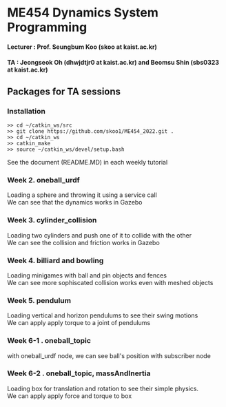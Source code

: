 # ME454 Dynamics System Programming 
#### Lecturer : Prof. Seungbum Koo (skoo at kaist.ac.kr)  
#### TA : Jeongseok Oh (dhwjdtjr0 at kaist.ac.kr) and Beomsu Shin (sbs0323 at kaist.ac.kr)  

## Packages for TA sessions  

### Installation
```
>> cd ~/catkin_ws/src
>> git clone https://github.com/skoo1/ME454_2022.git .
>> cd ~/catkin_ws
>> catkin_make
>> source ~/catkin_ws/devel/setup.bash
```
See the document (README.MD) in each weekly tutorial

### Week 2. oneball_urdf  
Loading a sphere and throwing it using a service call  
We can see that the dynamics works in Gazebo  

### Week 3. cylinder_collision  
Loading two cylinders and push one of it to collide with the other  
We can see the collision and friction works in Gazebo  

### Week 4. billiard and bowling  
Loading minigames with ball and pin objects and fences  
We can see more sophiscated collision works even with meshed objects
  
### Week 5. pendulum
Loading vertical and horizon pendulums to see their swing motions  
We can apply apply torque to a joint of pendulums
  
### Week 6-1 . oneball_topic
with oneball_urdf node, we can see ball's position with subscriber node
  
### Week 6-2 . oneball_topic, massAndInertia
Loading box for translation and rotation to see their simple physics.  
We can apply apply force and torque to box  
